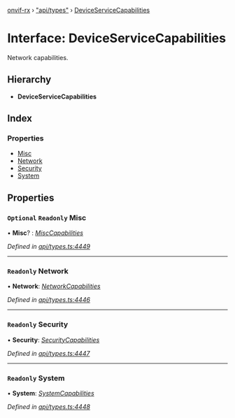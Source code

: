 [onvif-rx](../README.md) › ["api/types"](../modules/_api_types_.md) › [DeviceServiceCapabilities](_api_types_.deviceservicecapabilities.md)

# Interface: DeviceServiceCapabilities

Network capabilities.

## Hierarchy

* **DeviceServiceCapabilities**

## Index

### Properties

* [Misc](_api_types_.deviceservicecapabilities.md#optional-readonly-misc)
* [Network](_api_types_.deviceservicecapabilities.md#readonly-network)
* [Security](_api_types_.deviceservicecapabilities.md#readonly-security)
* [System](_api_types_.deviceservicecapabilities.md#readonly-system)

## Properties

### `Optional` `Readonly` Misc

• **Misc**? : *[MiscCapabilities](_api_types_.misccapabilities.md)*

*Defined in [api/types.ts:4449](https://github.com/patrickmichalina/onvif-rx/blob/3e9b152/src/api/types.ts#L4449)*

___

### `Readonly` Network

• **Network**: *[NetworkCapabilities](_api_types_.networkcapabilities.md)*

*Defined in [api/types.ts:4446](https://github.com/patrickmichalina/onvif-rx/blob/3e9b152/src/api/types.ts#L4446)*

___

### `Readonly` Security

• **Security**: *[SecurityCapabilities](_api_types_.securitycapabilities.md)*

*Defined in [api/types.ts:4447](https://github.com/patrickmichalina/onvif-rx/blob/3e9b152/src/api/types.ts#L4447)*

___

### `Readonly` System

• **System**: *[SystemCapabilities](_api_types_.systemcapabilities.md)*

*Defined in [api/types.ts:4448](https://github.com/patrickmichalina/onvif-rx/blob/3e9b152/src/api/types.ts#L4448)*
